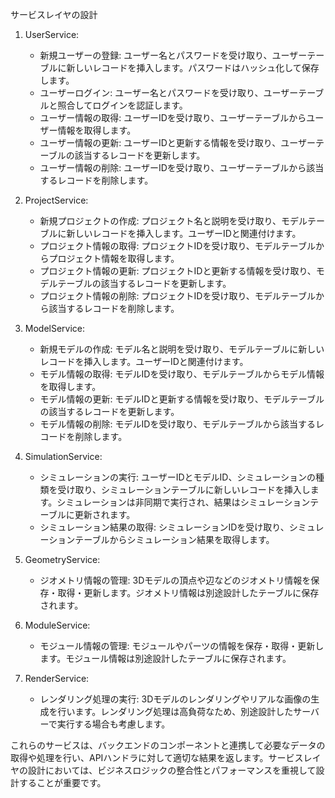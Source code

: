 サービスレイヤの設計

1. UserService:
    - 新規ユーザーの登録: ユーザー名とパスワードを受け取り、ユーザーテーブルに新しいレコードを挿入します。パスワードはハッシュ化して保存します。
    - ユーザーログイン: ユーザー名とパスワードを受け取り、ユーザーテーブルと照合してログインを認証します。
    - ユーザー情報の取得: ユーザーIDを受け取り、ユーザーテーブルからユーザー情報を取得します。
    - ユーザー情報の更新: ユーザーIDと更新する情報を受け取り、ユーザーテーブルの該当するレコードを更新します。
    - ユーザー情報の削除: ユーザーIDを受け取り、ユーザーテーブルから該当するレコードを削除します。

2. ProjectService:
    - 新規プロジェクトの作成: プロジェクト名と説明を受け取り、モデルテーブルに新しいレコードを挿入します。ユーザーIDと関連付けます。
    - プロジェクト情報の取得: プロジェクトIDを受け取り、モデルテーブルからプロジェクト情報を取得します。
    - プロジェクト情報の更新: プロジェクトIDと更新する情報を受け取り、モデルテーブルの該当するレコードを更新します。
    - プロジェクト情報の削除: プロジェクトIDを受け取り、モデルテーブルから該当するレコードを削除します。

3. ModelService:
    - 新規モデルの作成: モデル名と説明を受け取り、モデルテーブルに新しいレコードを挿入します。ユーザーIDと関連付けます。
    - モデル情報の取得: モデルIDを受け取り、モデルテーブルからモデル情報を取得します。
    - モデル情報の更新: モデルIDと更新する情報を受け取り、モデルテーブルの該当するレコードを更新します。
    - モデル情報の削除: モデルIDを受け取り、モデルテーブルから該当するレコードを削除します。

4. SimulationService:
    - シミュレーションの実行: ユーザーIDとモデルID、シミュレーションの種類を受け取り、シミュレーションテーブルに新しいレコードを挿入します。シミュレーションは非同期で実行され、結果はシミュレーションテーブルに更新されます。
    - シミュレーション結果の取得: シミュレーションIDを受け取り、シミュレーションテーブルからシミュレーション結果を取得します。

5. GeometryService:
    - ジオメトリ情報の管理: 3Dモデルの頂点や辺などのジオメトリ情報を保存・取得・更新します。ジオメトリ情報は別途設計したテーブルに保存されます。

6. ModuleService:
    - モジュール情報の管理: モジュールやパーツの情報を保存・取得・更新します。モジュール情報は別途設計したテーブルに保存されます。

7. RenderService:
    - レンダリング処理の実行: 3Dモデルのレンダリングやリアルな画像の生成を行います。レンダリング処理は高負荷なため、別途設計したサーバーで実行する場合も考慮します。

これらのサービスは、バックエンドのコンポーネントと連携して必要なデータの取得や処理を行い、APIハンドラに対して適切な結果を返します。サービスレイヤの設計においては、ビジネスロジックの整合性とパフォーマンスを重視して設計することが重要です。